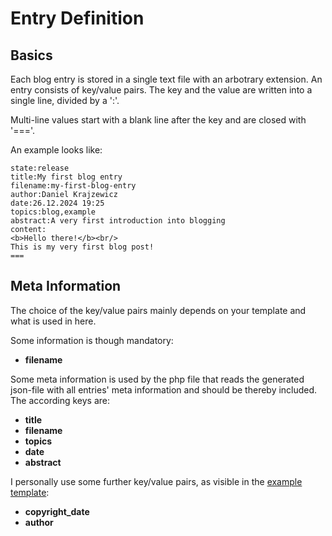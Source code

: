 # Entry Definition

## Basics

Each blog entry is stored in a single text file with an arbotrary extension. An entry consists of key/value pairs. The key and the value are written into a single line, divided by a ':'.

Multi-line values start with a blank line after the key and are closed with '==='.

An example looks like:

```
state:release
title:My first blog entry
filename:my-first-blog-entry
author:Daniel Krajzewicz
date:26.12.2024 19:25
topics:blog,example
abstract:A very first introduction into blogging
content:
<b>Hello there!</b><br/>
This is my very first blog post!
===
```

## Meta Information

The choice of the key/value pairs mainly depends on your template and what is used in here.

Some information is though mandatory:

* **filename**

Some meta information is used by the php file that reads the generated json-file with all entries' meta information and should be thereby included. The according keys are:

* **title**
* **filename**
* **topics**
* **date**
* **abstract**

I personally use some further key/value pairs, as visible in the [example template](./use_template.md):

* **copyright_date**
* **author**



